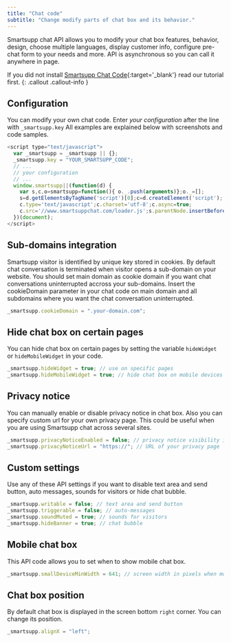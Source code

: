 ```yaml
---
title: "Chat code"
subtitle: "Change modify parts of chat box and its behavior."
---
```


Smartsupp chat API allows you to modify your chat box features, behavior, design, choose multiple languages, display customer info, configure pre-chat form to your needs and more. API is asynchronous so you can call it anywhere in page.

If you did not install [Smartsupp Chat Code](https://www.smartsupp.com/help/smartsupp-chat-code/){:target='\_blank'} read our tutorial first.
{: .callout .callout-info }

## Configuration

You can modify your own chat code. Enter _your configuration_ after the line with `_smartsupp.key` All examples are explained below with screenshots and code samples.

```js
<script type="text/javascript">
  var _smartsupp = _smartsupp || {};
  _smartsupp.key = "YOUR_SMARTSUPP_CODE";
  // ...
  // your configuration
  // ...
  window.smartsupp||(function(d) {
    var s,c,o=smartsupp=function(){ o._.push(arguments)};o._=[];
    s=d.getElementsByTagName('script')[0];c=d.createElement('script');
    c.type='text/javascript';c.charset='utf-8';c.async=true;
    c.src='//www.smartsuppchat.com/loader.js';s.parentNode.insertBefore(c,s);
  })(document);
</script>
```

## Sub-domains integration

Smartsupp visitor is identified by unique key stored in cookies. By default chat conversation is terminated when visitor opens a sub-domain on your website. You should set main domain as cookie domain if you want chat conversations uninterrupted accross your sub-domains. Insert the cookieDomain parameter in your chat code on main domain and all subdomains where you want the chat conversation uninterrupted.

```js
_smartsupp.cookieDomain = ".your-domain.com";
```

## Hide chat box on certain pages

You can hide chat box on certain pages by setting the variable `hideWidget` or `hideMobileWidget` in your code.

```js
_smartsupp.hideWidget = true; // use on specific pages
_smartsupp.hideMobileWidget = true; // hide chat box on mobile devices
```

## Privacy notice

You can manually enable or disable privacy notice in chat box. Also you can specify custom url for your own privacy page. This could be useful when you are using Smartsupp chat across several sites.

```js
_smartsupp.privacyNoticeEnabled = false; // privacy notice visibility in chat widget
_smartsupp.privacyNoticeUrl = "https://"; // URL of your privacy page
```

## Custom settings

Use any of these API settings if you want to disable text area and send button, auto messages, sounds for visitors or hide chat bubble.

```js
_smartsupp.writable = false; // text area and send button
_smartsupp.triggerable = false; // auto-messages
_smartsupp.soundMuted = true; // sounds for visitors
_smartsupp.hideBanner = true; // chat bubble
```

## Mobile chat box

This API code allows you to set when to show mobile chat box.

```js
_smartsupp.smallDeviceMinWidth = 641; // screen width in pixels when mobile chat box is shown
```


## Chat box position

By default chat box is displayed in the screen bottom `right` corner. You can change its position.

```js
_smartsupp.alignX = "left";
```